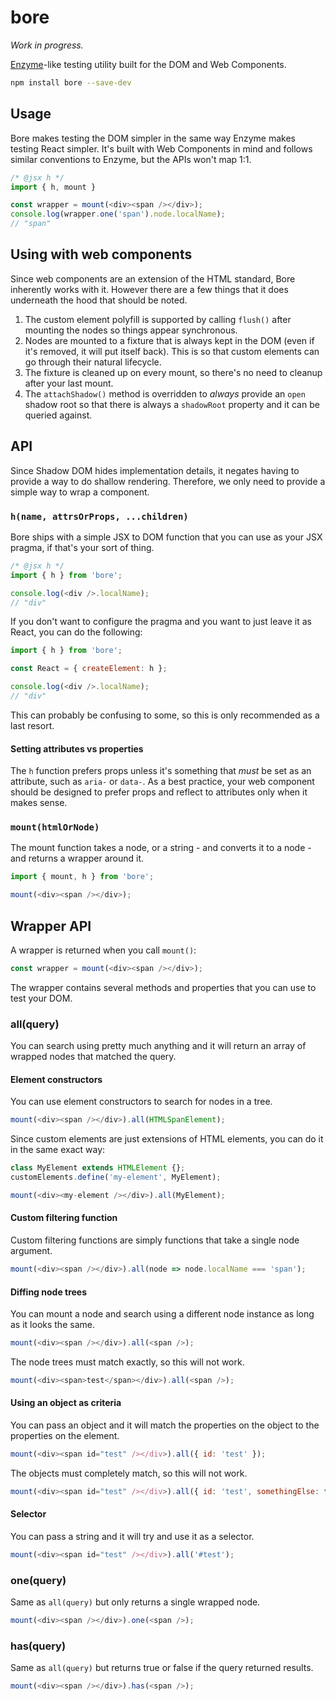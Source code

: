 # bore

*Work in progress.*

[Enzyme](https://github.com/airbnb/enzyme)-like testing utility built for the DOM and Web Components.

```sh
npm install bore --save-dev
```



## Usage

Bore makes testing the DOM simpler in the same way Enzyme makes testing React simpler. It's built with Web Components in mind and follows similar conventions to Enzyme, but the APIs won't map 1:1.

```js
/* @jsx h */
import { h, mount }

const wrapper = mount(<div><span /></div>);
console.log(wrapper.one('span').node.localName);
// "span"
```



## Using with web components

Since web components are an extension of the HTML standard, Bore inherently works with it. However there are a few things that it does underneath the hood that should be noted.

1. The custom element polyfill is supported by calling `flush()` after mounting the nodes so things appear synchronous.
2. Nodes are mounted to a fixture that is always kept in the DOM (even if it's removed, it will put itself back). This is so that custom elements can go through their natural lifecycle.
3. The fixture is cleaned up on every mount, so there's no need to cleanup after your last mount.
4. The `attachShadow()` method is overridden to *always* provide an `open` shadow root so that there is always a `shadowRoot` property and it can be queried against. 





## API

Since Shadow DOM hides implementation details, it negates having to provide a way to do shallow rendering. Therefore, we only need to provide a simple way to wrap a component.



### `h(name, attrsOrProps, ...children)`

Bore ships with a simple JSX to DOM function that you can use as your JSX pragma, if that's your sort of thing.

```js
/* @jsx h */
import { h } from 'bore';

console.log(<div />.localName);
// "div"
```

If you don't want to configure the pragma and you want to just leave it as React, you can do the following:

```js
import { h } from 'bore';

const React = { createElement: h };

console.log(<div />.localName);
// "div"
```

This can probably be confusing to some, so this is only recommended as a last resort.



#### Setting attributes vs properties

The `h` function prefers props unless it's something that *must* be set as an attribute, such as `aria-` or `data-`. As a best practice, your web component should be designed to prefer props and reflect to attributes only when it makes sense.



### `mount(htmlOrNode)`

The mount function takes a node, or a string - and converts it to a node - and returns a wrapper around it. 

```js
import { mount, h } from 'bore';

mount(<div><span /></div>);
```


## Wrapper API

A wrapper is returned when you call `mount()`:

```js
const wrapper = mount(<div><span /></div>);
```

The wrapper contains several methods and properties that you can use to test your DOM.



### all(query)

You can search using pretty much anything and it will return an array of wrapped nodes that matched the query.



#### Element constructors

You can use element constructors to search for nodes in a tree.

```js
mount(<div><span /></div>).all(HTMLSpanElement);
```

Since custom elements are just extensions of HTML elements, you can do it in the same exact way:

```js
class MyElement extends HTMLElement {};
customElements.define('my-element', MyElement);

mount(<div><my-element /></div>).all(MyElement);
```



#### Custom filtering function

Custom filtering functions are simply functions that take a single node argument.

```js
mount(<div><span /></div>).all(node => node.localName === 'span');
```



#### Diffing node trees

You can mount a node and search using a different node instance as long as it looks the same.

```js
mount(<div><span /></div>).all(<span />);
```

The node trees must match exactly, so this will not work.

```js
mount(<div><span>test</span></div>).all(<span />);
```



#### Using an object as criteria

You can pass an object and it will match the properties on the object to the properties on the element.

```js
mount(<div><span id="test" /></div>).all({ id: 'test' });
```

The objects must completely match, so this will not work.

```js
mount(<div><span id="test" /></div>).all({ id: 'test', somethingElse: true });
```


#### Selector

You can pass a string and it will try and use it as a selector.

```js
mount(<div><span id="test" /></div>).all('#test');
```



### one(query)

Same as `all(query)` but only returns a single wrapped node.

```js
mount(<div><span /></div>).one(<span />);
```



### has(query)

Same as `all(query)` but returns true or false if the query returned results.

```js
mount(<div><span /></div>).has(<span />);
```
